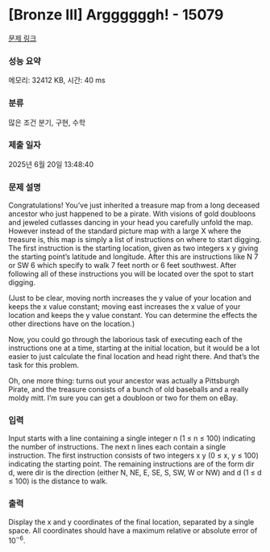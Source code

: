 # [Bronze III] Arggggggh! - 15079 

[문제 링크](https://www.acmicpc.net/problem/15079) 

### 성능 요약

메모리: 32412 KB, 시간: 40 ms

### 분류

많은 조건 분기, 구현, 수학

### 제출 일자

2025년 6월 20일 13:48:40

### 문제 설명

<p>Congratulations! You’ve just inherited a treasure map from a long deceased ancestor who just happened to be a pirate. With visions of gold doubloons and jeweled cutlasses dancing in your head you carefully unfold the map. However instead of the standard picture map with a large X where the treasure is, this map is simply a list of instructions on where to start digging. The first instruction is the starting location, given as two integers x y giving the starting point’s latitude and longitude. After this are instructions like N 7 or SW 6 which specify to walk 7 feet north or 6 feet southwest. After following all of these instructions you will be located over the spot to start digging.</p>

<p>(Just to be clear, moving north increases the y value of your location and keeps the x value constant; moving east increases the x value of your location and keeps the y value constant. You can determine the effects the other directions have on the location.)</p>

<p>Now, you could go through the laborious task of executing each of the instructions one at a time, starting at the initial location, but it would be a lot easier to just calculate the final location and head right there. And that’s the task for this problem.</p>

<p>Oh, one more thing: turns out your ancestor was actually a Pittsburgh Pirate, and the treasure consists of a bunch of old baseballs and a really moldy mitt. I’m sure you can get a doubloon or two for them on eBay.</p>

### 입력 

 <p>Input starts with a line containing a single integer n (1 ≤ n ≤ 100) indicating the number of instructions. The next n lines each contain a single instruction. The first instruction consists of two integers x y (0 ≤ x, y ≤ 100) indicating the starting point. The remaining instructions are of the form dir d, were dir is the direction (either N, NE, E, SE, S, SW, W or NW) and d (1 ≤ d ≤ 100) is the distance to walk.</p>

### 출력 

 <p>Display the x and y coordinates of the final location, separated by a single space. All coordinates should have a maximum relative or absolute error of 10<sup>−6</sup>.</p>

